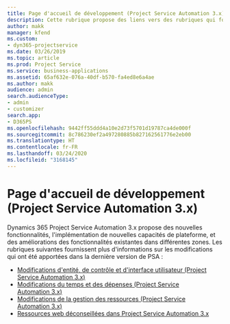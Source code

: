 ```yaml
---
title: Page d'accueil de développement (Project Service Automation 3.x)
description: Cette rubrique propose des liens vers des rubriques qui fournissent des informations sur le développement de Dynamics 365 Project Service Automation (PSA) version 3.x.
author: makk
manager: kfend
ms.custom:
- dyn365-projectservice
ms.date: 03/26/2019
ms.topic: article
ms.prod: Project Service
ms.service: business-applications
ms.assetid: 65af632e-076a-40df-b570-fa4ed8e6a4ae
ms.author: makk
audience: admin
search.audienceType:
- admin
- customizer
search.app:
- D365PS
ms.openlocfilehash: 9442ff55ddd4a10e2d73f5701d19787ca4de000f
ms.sourcegitcommit: 8c786230ef2a497280885b827162561776e2eb00
ms.translationtype: HT
ms.contentlocale: fr-FR
ms.lasthandoff: 03/24/2020
ms.locfileid: "3168145"
---
```

# <a name="development-home-page-project-service-automation-3x"></a>Page d'accueil de développement (Project Service Automation 3.x)

Dynamics 365 Project Service Automation 3.x propose des nouvelles fonctionnalités, l'implémentation de nouvelles capacités de plateforme, et des améliorations des fonctionnalités existantes dans différentes zones. Les rubriques suivantes fournissent plus d'informations sur les modifications qui ont été apportées dans la dernière version de PSA :

- [Modifications d'entité, de contrôle et d'interface utilisateur (Project Service Automation 3.x)](../developer-guides/entity-changes-v3.x.md)
- [Modifications du temps et des dépenses (Project Service Automation 3.x)](../developer-guides/time-expense-changes-v3.x.md)
- [Modifications de la gestion des ressources (Project Service Automation 3.x)](../developer-guides/resource-management-changes-v3.x.md)
- [Ressources web déconseillées dans Project Service Automation 3.x](../developer-guides/web-resources-deprecated-v3.x.md)
